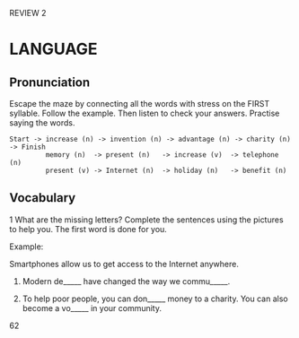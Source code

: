 REVIEW 2

# LANGUAGE

## Pronunciation

Escape the maze by connecting all the words with stress on the FIRST syllable. Follow the example. Then listen to check your answers. Practise saying the words.

```
Start -> increase (n) -> invention (n) -> advantage (n) -> charity (n) -> Finish
         memory (n)  -> present (n)   -> increase (v)  -> telephone (n)
         present (v) -> Internet (n)  -> holiday (n)   -> benefit (n)
```

## Vocabulary

1 What are the missing letters? Complete the sentences using the pictures to help you. The first word is done for you.

Example:

Smartphones allow us to get access to the Internet anywhere.

1. Modern de_____ have changed the way we commu_____.

2. To help poor people, you can don_____ money to a charity. You can also become a vo_____ in your community.

62